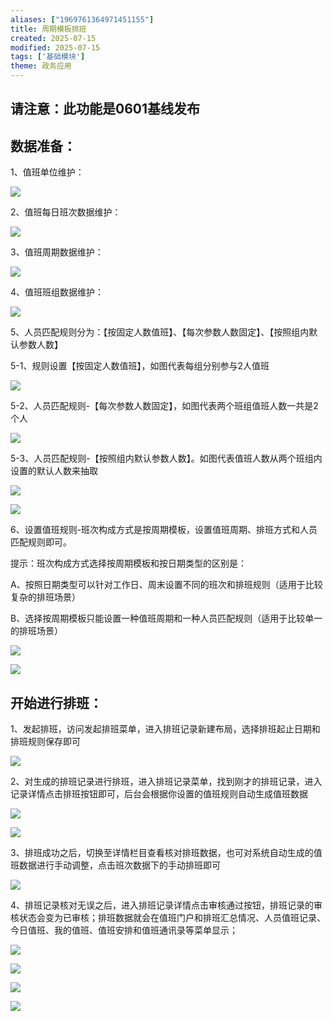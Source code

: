```yaml
---
aliases: ["1969761364971451155"]
title: 周期模板排班
created: 2025-07-15
modified: 2025-07-15
tags: ['基础模块']
theme: 政务应用
---
```


## 请注意：此功能是0601基线发布

## 数据准备：

1、值班单位维护：

![](21b57eddb1f7325af5345ddc9d7b0b2c.jpg)

2、值班每日班次数据维护：

![](87926e7fb912e86cef4f01ec2ce5c1d8.jpg)

3、值班周期数据维护：

![](99ce9006f9793aa87e2f9fbfe7e19cb3.jpg)

4、值班班组数据维护：

![](fd56e212f4bbd626f82ac4ae3e92d236.jpg)

5、人员匹配规则分为：【按固定人数值班】、【每次参数人数固定】、【按照组内默认参数人数】

5-1、规则设置【按固定人数值班】，如图代表每组分别参与2人值班

![](49d1a988a0946b8704a7983691a7fea1.jpg)

5-2、人员匹配规则-【每次参数人数固定】，如图代表两个班组值班人数一共是2个人

![](4f8f3322faf8c82416698b6e9b4ebddb.jpg)

5-3、人员匹配规则-【按照组内默认参数人数】。如图代表值班人数从两个班组内设置的默认人数来抽取

![](d019067d9e4cd0de452eaca4b1d79ef4.jpg)

![](3319022562f0eb9cdedecc666ecb5093.jpg)

6、设置值班规则-班次构成方式是按周期模板，设置值班周期、排班方式和人员匹配规则即可。

提示：班次构成方式选择按周期模板和按日期类型的区别是：

A、按照日期类型可以针对工作日、周末设置不同的班次和排班规则（适用于比较复杂的排班场景）

B、选择按周期模板只能设置一种值班周期和一种人员匹配规则（适用于比较单一的排班场景）

![](a4caecefa748e4b4ef3cb877d1785281.jpg)

![](7adf632c1b803b38af459e7c99d01890.jpg)

## 开始进行排班：

1、发起排班，访问发起排班菜单，进入排班记录新建布局，选择排班起止日期和排班规则保存即可

![](480dba7d4ca4d3e32ed3b39947b8ad85.jpg)

2、对生成的排班记录进行排班，进入排班记录菜单，找到刚才的排班记录，进入记录详情点击排班按钮即可，后台会根据你设置的值班规则自动生成值班数据

![](48604e197856102a887ab50ca4f7eb0b.jpg)

![](e12a4ad336d37a363ea57597a2f9b588.jpg)

3、排班成功之后，切换至详情栏目查看核对排班数据，也可对系统自动生成的值班数据进行手动调整，点击班次数据下的手动排班即可

![](58f30476bf25b19292953dddbd56fb6a.jpg)

4、排班记录核对无误之后，进入排班记录详情点击审核通过按钮，排班记录的审核状态会变为已审核；排班数据就会在值班门户和排班汇总情况、人员值班记录、今日值班、我的值班、值班安排和值班通讯录等菜单显示；

![](ec3c47289755439d2dd24f2c3e57bdfc.jpg)

![](997b298a3ed72eef343d501af73c5741.jpg)

![](8988f1e09feb9dc84a0c834049015281.jpg)

![](083b3fe19d7ed2d22b5a55260ce8f8e2.jpg)